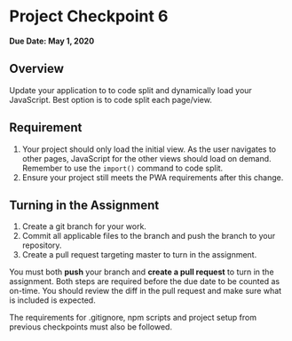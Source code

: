 # Project Checkpoint 6

**Due Date: May 1, 2020**

## Overview

Update your application to to code split and dynamically load your JavaScript. Best option is to code split each page/view.

## Requirement
 1. Your project should only load the initial view. As the user navigates to other pages, JavaScript for the other views should load on demand.
    Remember to use the `import()` command to code split.
 2. Ensure your project still meets the PWA requirements after this change.
 
## Turning in the Assignment

 1. Create a git branch for your work.
 2. Commit all applicable files to the branch and push the branch to your repository.
 3. Create a pull request targeting master to turn in the assignment.
 
You must both **push** your branch and **create a pull request** to turn in the assignment.
Both steps are required before the due date to be counted as on-time.
You should review the diff in the pull request and make sure what is included is expected.

The requirements for .gitignore, npm scripts and project setup from previous checkpoints must also be followed.
